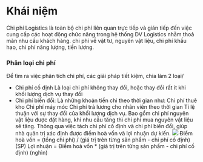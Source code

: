 # Khái niệm
Chi phí Logistics là toàn bộ chi phí liên quan trực tiếp và gián tiếp đến việc cung cấp các hoạt động chức năng trong hệ thống DV Logistics nhằm thoả mãn nhu cầu khách hàng.
	chi phí về vật tư, 
	nguyên vật liệu, 
	chi phí khấu hao, 
	chi phí năng lượng, 
	tiền lương.
### Phân loại chi phí 
Để tìm ra việc phân tích chi phí, các giải pháp tiết kiệm, chia làm 2 loại/ 
- Chi phí cố định
Là loại chi phí không thay đổi, hoặc thay đổi rất ít khi khối lượng dịch vụ thay đổi
- Chi phí biến đổi: Là những khoản tiền chi theo thời gian như:
	Chi phí thuê kho
	Chi phí máy móc
	Chi phí trả lương cho nhân viên theo thời gian
Tỉ lệ thuận với sự thay đổi của khối lượng dịch vụ. Bao gồm chi phí nguyên vật liệu được đặt hàng, khi nhu cầu tăng thì chi phí mua nguyên vật liệu sẽ tăng. Thông qua việc tách chi phí cố định và chi phí biến đổi, giúp nhà quản trị xác định được điểm hoà vốn và lợi nhuận dự kiến.
![](https://amis.misa.vn/wp-content/uploads/2021/10/Hinh-2.png)
Điểm hoà vốn = (tổng chi phí) / (giá trị trên từng sản phẩm - chi phí cố định) (SP)
Lợi nhuận = Điểm hoà vốn * (giá trị trên từng sản phẩm - chi phí cố định) (nghìn)